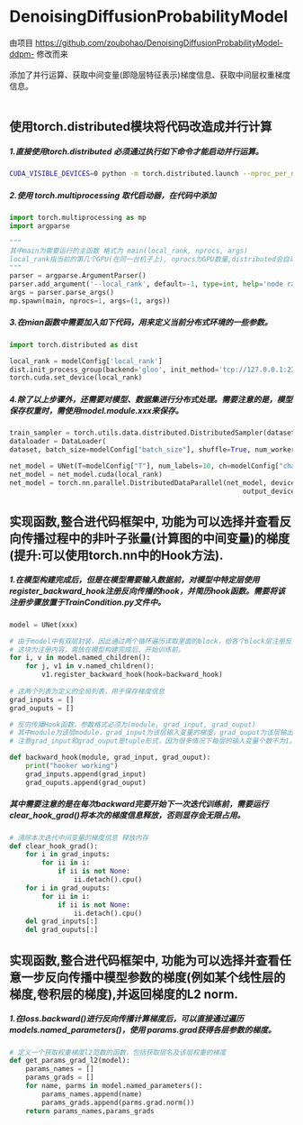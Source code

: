 # DenoisingDiffusionProbabilityModel
由项目 https://github.com/zoubohao/DenoisingDiffusionProbabilityModel-ddpm- 修改而来 <br>
<br>
添加了并行运算、获取中间变量(即隐层特征表示)梯度信息、获取中间层权重梯度信息。
<br>
<br>
## 使用torch.distributed模块将代码改造成并行计算

#####  1.直接使用torch.distributed 必须通过执行如下命令才能启动并行运算。

``` bash
CUDA_VISIBLE_DEVICES=0 python -m torch.distributed.launch --nproc_per_node=1 --use_env MainCondition.py
```

##### 2.使用 torch.multiprocessing 取代启动器，在代码中添加

```python
import torch.multiprocessing as mp
import argparse

""" 
其中main为需要运行的主函数 格式为 main(local_rank, nprocs, args)
local_rank指当前的第几个GPU(在同一台机子上), nprocs为GPU数量,distributed会自动在args中传入如local_rank之类的参数，使用torch.multiprocessing 则可以直接在main函数中传入，可以省略args，并且也不需要使用如1中所示的bash命令。
"""
parser = argparse.ArgumentParser()
parser.add_argument('--local_rank', default=-1, type=int, help='node rank for distributed training')
args = parser.parse_args()
mp.spawn(main, nprocs=1, args=(1, args))
```

##### 3.在mian函数中需要加入如下代码，用来定义当前分布式环境的一些参数。

```python
import torch.distributed as dist

local_rank = modelConfig['local_rank']
dist.init_process_group(backend='gloo', init_method='tcp://127.0.0.1:23456', world_size=1,rank=local_rank)
torch.cuda.set_device(local_rank)
```

##### 4.除了以上步骤外，还需要对模型、数据集进行分布式处理。需要注意的是，模型保存权重时，需使用model.module.xxx来保存。

```python
train_sampler = torch.utils.data.distributed.DistributedSampler(dataset)
dataloader = DataLoader(
dataset, batch_size=modelConfig["batch_size"], shuffle=True, num_workers=4, drop_last=True, pin_memory=True,sampler=train_sampler)

net_model = UNet(T=modelConfig["T"], num_labels=10, ch=modelConfig["channel"], ch_mult=modelConfig["channel_mult"],num_res_blocks=modelConfig["num_res_blocks"], dropout=modelConfig["dropout"])
net_model = net_model.cuda(local_rank)
net_model = torch.nn.parallel.DistributedDataParallel(net_model, device_ids=[local_rank],
                                                          output_device=[local_rank])
```

## 实现函数,整合进代码框架中, 功能为可以选择并查看反向传播过程中的非叶子张量(计算图的中间变量)的梯度(提升:可以使用torch.nn中的Hook方法).



##### 1.在模型构建完成后，但是在模型需要输入数据前，对模型中特定层使用register_backward_hook注册反向传播的hook，并简历hook函数。需要将该注册步骤放置于TrainCondition.py文件中。

```python
model = UNet(xxx)

# 由于model中有双层封装，因此通过两个循环遍历读取里面的block，给各个block层注册反向传播hook。
# 这块为注册内容，需放在模型构建完成后、开始训练前。
for i, v in model.named_children():
	for j, v1 in v.named_children():
		v1.register_backward_hook(hook=backward_hook)
        
# 这两个列表为定义的全局列表，用于保存梯度信息
grad_inputs = []
grad_ouputs = []

# 反向传播Hook函数，参数格式必须为(module, grad_input, grad_ouput)
# 其中module为该层module，grad_input为该层输入变量的梯度，grad_ouput为该层输出变量的梯度。
# 注意grad_input和grad_ouput是tuple形式，因为很多情况下每层的输入变量个数不为1。

def backward_hook(module, grad_input, grad_ouput):
    print("hooker working")
    grad_inputs.append(grad_input)
    grad_ouputs.append(grad_ouput)
```

##### 其中需要注意的是在每次backward完要开始下一次迭代训练前，需要运行clear_hook_grad()将本次的梯度信息释放，否则显存会无限占用。

```python
# 清除本次迭代中间变量的梯度信息 释放内存
def clear_hook_grad():
    for i in grad_inputs:
        for ii in i:
            if ii is not None:
                ii.detach().cpu()
    for i in grad_ouputs:
        for ii in i:
            if ii is not None:
                ii.detach().cpu()
    del grad_inputs[:]
    del grad_ouputs[:]
```

<div style="page-break-after: always;"></div>

## 实现函数,整合进代码框架中, 功能为可以选择并查看任意一步反向传播中**模型参数的梯度**(例如某个线性层的梯度,卷积层的梯度),并返回梯度的L2 norm.

##### 1.在loss.backward()进行反向传播计算梯度后，可以直接通过遍历models.named_parameters()，使用 params.grad获得各层参数的梯度。

```python
# 定义一个获取权重梯度l2范数的函数，包括获取层名及该层权重的梯度
def get_params_grad_l2(model):
    params_names = []
    params_grads = []
    for name, parms in model.named_parameters():
        params_names.append(name)
        params_grads.append(parms.grad.norm())
    return params_names,params_grads
```